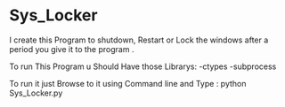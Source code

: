 # Sys_Locker
I create this Program to shutdown, Restart or Lock the windows after a period you give it to the program .



To run This Program u Should Have those Librarys: 
-ctypes
-subprocess


To run it just Browse to it using Command line and Type : 
python Sys_Locker.py 
